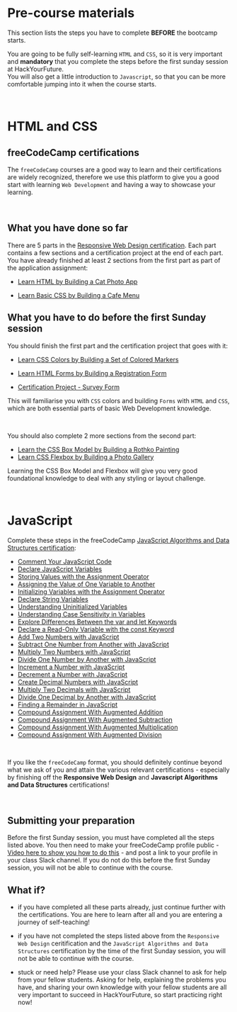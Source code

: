 # Pre-course materials

This section lists the steps you have to complete **BEFORE** the bootcamp starts. <br>

You are going to be fully self-learning `HTML` and `CSS`, so it is very important and **mandatory** that you complete the steps before the first sunday session at HackYourFuture. <br>
You will also get a little introduction to `Javascript`, so that you can be more comfortable jumping into it when the course starts.

<br>

# HTML and CSS

## freeCodeCamp certifications

The `freeCodeCamp` courses are a good way to learn and their certifications are widely recognized, therefore we use this platform to give you a good start with learning `Web Development` and having a way to showcase your learning.

<br>

## What you have done so far

There are 5 parts in the [Responsive Web Design certification](https://www.freecodecamp.org/learn/2022/responsive-web-design/). Each part contains a few sections and a certification project at the end of each part.
You have already finished at least 2 sections from the first part as part of the application assignment:

- [Learn HTML by Building a Cat Photo App](https://www.freecodecamp.org/learn/2022/responsive-web-design/learn-html-by-building-a-cat-photo-app/)

- [Learn Basic CSS by Building a Cafe Menu](https://www.freecodecamp.org/learn/2022/responsive-web-design/learn-basic-css-by-building-a-cafe-menu/)

## What you have to do before the first Sunday session

You should finish the first part and the certification project that goes with it:

- [Learn CSS Colors by Building a Set of Colored Markers](https://www.freecodecamp.org/learn/2022/responsive-web-design/learn-css-colors-by-building-a-set-of-colored-markers)

- [Learn HTML Forms by Building a Registration Form](https://www.freecodecamp.org/learn/2022/responsive-web-design/learn-html-forms-by-building-a-registration-form)

- [Certification Project - Survey Form](https://www.freecodecamp.org/learn/2022/responsive-web-design/build-a-survey-form-project/build-a-survey-form)

This will familiarise you with `CSS` colors and building `Forms` with `HTML` and `CSS`, which are both essential parts of basic Web Development knowledge.

<br>

You should also complete 2 more sections from the second part:

- [Learn the CSS Box Model by Building a Rothko Painting](https://www.freecodecamp.org/learn/2022/responsive-web-design/learn-the-css-box-model-by-building-a-rothko-painting)
- [Learn CSS Flexbox by Building a Photo Gallery](https://www.freecodecamp.org/learn/2022/responsive-web-design/learn-css-flexbox-by-building-a-photo-gallery)

Learning the CSS Box Model and Flexbox will give you very good foundational knowledge to deal with any styling or layout challenge.

<br>

# JavaScript

Complete these steps in the freeCodeCamp [JavaScript Algorithms and Data Structures certification](https://www.freecodecamp.org/learn/javascript-algorithms-and-data-structures/):

- [Comment Your JavaScript Code](https://www.freecodecamp.org/learn/javascript-algorithms-and-data-structures/basic-javascript/comment-your-javascript-code)
- [Declare JavaScript Variables](https://www.freecodecamp.org/learn/javascript-algorithms-and-data-structures/basic-javascript/declare-javascript-variables)
- [Storing Values with the Assignment Operator](https://www.freecodecamp.org/learn/javascript-algorithms-and-data-structures/basic-javascript/storing-values-with-the-assignment-operator)
- [Assigning the Value of One Variable to Another](https://www.freecodecamp.org/learn/javascript-algorithms-and-data-structures/basic-javascript/assigning-the-value-of-one-variable-to-another)
- [Initializing Variables with the Assignment Operator](https://www.freecodecamp.org/learn/javascript-algorithms-and-data-structures/basic-javascript/initializing-variables-with-the-assignment-operator)
- [Declare String Variables](https://www.freecodecamp.org/learn/javascript-algorithms-and-data-structures/basic-javascript/declare-string-variables)
- [Understanding Uninitialized Variables](https://www.freecodecamp.org/learn/javascript-algorithms-and-data-structures/basic-javascript/understanding-uninitialized-variables)
- [Understanding Case Sensitivity in Variables](https://www.freecodecamp.org/learn/javascript-algorithms-and-data-structures/basic-javascript/understanding-case-sensitivity-in-variables)
- [Explore Differences Between the var and let Keywords](https://www.freecodecamp.org/learn/javascript-algorithms-and-data-structures/basic-javascript/explore-differences-between-the-var-and-let-keywords)
- [Declare a Read-Only Variable with the const Keyword](https://www.freecodecamp.org/learn/javascript-algorithms-and-data-structures/basic-javascript/declare-a-read-only-variable-with-the-const-keyword)
- [Add Two Numbers with JavaScript](https://www.freecodecamp.org/learn/javascript-algorithms-and-data-structures/basic-javascript/add-two-numbers-with-javascript)
- [Subtract One Number from Another with JavaScript](https://www.freecodecamp.org/learn/javascript-algorithms-and-data-structures/basic-javascript/divide-one-number-by-another-with-javascript)
- [Multiply Two Numbers with JavaScript](https://www.freecodecamp.org/learn/javascript-algorithms-and-data-structures/basic-javascript/multiply-two-numbers-with-javascript)
- [Divide One Number by Another with JavaScript](https://www.freecodecamp.org/learn/javascript-algorithms-and-data-structures/basic-javascript/divide-one-number-by-another-with-javascript)
- [Increment a Number with JavaScript](https://www.freecodecamp.org/learn/javascript-algorithms-and-data-structures/basic-javascript/increment-a-number-with-javascript)
- [Decrement a Number with JavaScript](https://www.freecodecamp.org/learn/javascript-algorithms-and-data-structures/basic-javascript/decrement-a-number-with-javascript)
- [Create Decimal Numbers with JavaScript](https://www.freecodecamp.org/learn/javascript-algorithms-and-data-structures/basic-javascript/create-decimal-numbers-with-javascript)
- [Multiply Two Decimals with JavaScript](https://www.freecodecamp.org/learn/javascript-algorithms-and-data-structures/basic-javascript/multiply-two-decimals-with-javascript)
- [Divide One Decimal by Another with JavaScript](https://www.freecodecamp.org/learn/javascript-algorithms-and-data-structures/basic-javascript/divide-one-decimal-by-another-with-javascript)
- [Finding a Remainder in JavaScript](https://www.freecodecamp.org/learn/javascript-algorithms-and-data-structures/basic-javascript/finding-a-remainder-in-javascript)
- [Compound Assignment With Augmented Addition](https://www.freecodecamp.org/learn/javascript-algorithms-and-data-structures/basic-javascript/compound-assignment-with-augmented-addition)
- [Compound Assignment With Augmented Subtraction](https://www.freecodecamp.org/learn/javascript-algorithms-and-data-structures/basic-javascript/compound-assignment-with-augmented-subtraction)
- [Compound Assignment With Augmented Multiplication](https://www.freecodecamp.org/learn/javascript-algorithms-and-data-structures/basic-javascript/compound-assignment-with-augmented-multiplication)
- [Compound Assignment With Augmented Division](https://www.freecodecamp.org/learn/javascript-algorithms-and-data-structures/basic-javascript/compound-assignment-with-augmented-division)

<br>

If you like the `freeCodeCamp` format, you should definitely continue beyond what we ask of you and attain the various relevant certifications - especially by finishing off the **Responsive Web Design** and **Javascript Algorithms and Data Structures** certifications!

<br>

## Submitting your preparation

Before the first Sunday session, you must have completed all the steps listed above. You then need to make your freeCodeCamp profile public - [Video here to show you how to do this](https://www.loom.com/share/019547eab49e4e198fd2d24f6cb27d3c) - and post a link to your profile in your class Slack channel. If you do not do this before the first Sunday session, you will not be able to continue with the course.

## What if?

- if you have completed all these parts already, just continue further with the certifications. You are here to learn after all and you are entering a journey of self-teaching!

- if you have not completed the steps listed above from the `Responsive Web Design` ceritification and the `JavaScript Algorithms and Data Structures` certification by the time of the first Sunday session, you will not be able to continue with the course.

- stuck or need help? Please use your class Slack channel to ask for help from your fellow students. Asking for help, explaining the problems you have, and sharing your own knowledge with your fellow students are all very important to succeed in HackYourFuture, so start practicing right now!
